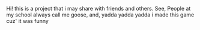 Hi! this is a project that i may share with friends and others. See, People at my school always call me goose, and, yadda yadda yadda i made this game cuz' it was funny
